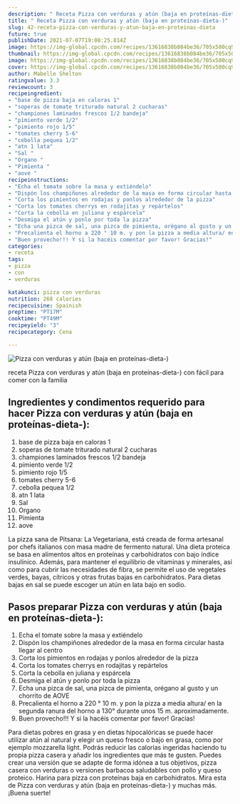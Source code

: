 ```yaml
---
description: " Receta Pizza con verduras y atún (baja en proteínas-dieta-)"
title: " Receta Pizza con verduras y atún (baja en proteínas-dieta-)"
slug: 42-receta-pizza-con-verduras-y-atun-baja-en-proteinas-dieta
future: true
publishDate: 2021-07-07T19:08:25.814Z
image: https://img-global.cpcdn.com/recipes/13616838b084be36/705x500cq90/pizza-con-verduras-y-atun-baja-en-proteinas-dieta-foto-principal.jpg
thumbnail: https://img-global.cpcdn.com/recipes/13616838b084be36/705x500cq90/pizza-con-verduras-y-atun-baja-en-proteinas-dieta-foto-principal.jpg
image: https://img-global.cpcdn.com/recipes/13616838b084be36/705x500cq90/pizza-con-verduras-y-atun-baja-en-proteinas-dieta-foto-principal.jpg
cover: https://img-global.cpcdn.com/recipes/13616838b084be36/705x500cq90/pizza-con-verduras-y-atun-baja-en-proteinas-dieta-foto-principal.jpg
author: Mabelle Shelton
ratingvalue: 3.3
reviewcount: 3
recipeingredient:
- "base de pizza baja en caloras 1"
- "soperas de tomate triturado natural 2 cucharas"
- "championes laminados frescos 1/2 bandeja"
- "pimiento verde 1/2"
- "pimiento rojo 1/5"
- "tomates cherry 5-6"
- "cebolla pequea 1/2"
- "atn 1 lata"
- "Sal "
- "Organo "
- "Pimienta "
- "aove "
recipeinstructions:
- "Echa el tomate sobre la masa y extiéndelo"
- "Dispón los champiñones alrededor de la masa en forma circular hasta llegar al centro"
- "Corta los pimientos en rodajas y ponlos alrededor de la pizza"
- "Corta los tomates cherrys en rodajitas y repártelos"
- "Corta la cebolla en juliana y espárcela"
- "Desmiga el atún y ponlo por toda la pizza"
- "Echa una pizca de sal, una pizca de pimienta, orégano al gusto y un chorrito de AOVE"
- "Precalienta el horno a 220 ° 10 m. y pon la pizza a media altura/ en la segunda ranura del horno a 130° durante unos 15 m. aproximadamente."
- "Buen provecho!!! Y si la hacéis comentar por favor! Gracias!"
categories:
- receta
tags:
- pizza
- con
- verduras

katakunci: pizza con verduras 
nutrition: 268 calories
recipecuisine: Spainish
preptime: "PT17M"
cooktime: "PT49M"
recipeyield: "3"
recipecategory: Cena

---
```



![Pizza con verduras y atún (baja en proteínas-dieta-)](https://img-global.cpcdn.com/recipes/13616838b084be36/705x500cq90/pizza-con-verduras-y-atun-baja-en-proteinas-dieta-foto-principal.jpg)

receta Pizza con verduras y atún (baja en proteínas-dieta-) con fácil para comer con la familia

<!--inarticleads1-->

## Ingredientes y condimentos requerido para hacer Pizza con verduras y atún (baja en proteínas-dieta-):

1. base de pizza baja en caloras 1
1. soperas de tomate triturado natural 2 cucharas
1. championes laminados frescos 1/2 bandeja
1. pimiento verde 1/2
1. pimiento rojo 1/5
1. tomates cherry 5-6
1. cebolla pequea 1/2
1. atn 1 lata
1. Sal 
1. Organo 
1. Pimienta 
1. aove 

La pizza sana de Pitsana: La Vegetariana, está creada de forma artesanal por chefs italianos con masa madre de fermento natural. Una dieta proteica se basa en alimentos altos en proteínas y carbohidratos con bajo índice insulínico. Además, para mantener el equilibrio de vitaminas y minerales, así como para cubrir las necesidades de fibra, se permite el uso de vegetales verdes, bayas, cítricos y otras frutas bajas en carbohidratos. Para dietas bajas en sal se puede escoger un atún en lata bajo en sodio. 

<!--inarticleads2-->

## Pasos preparar Pizza con verduras y atún (baja en proteínas-dieta-):

1. Echa el tomate sobre la masa y extiéndelo
1. Dispón los champiñones alrededor de la masa en forma circular hasta llegar al centro
1. Corta los pimientos en rodajas y ponlos alrededor de la pizza
1. Corta los tomates cherrys en rodajitas y repártelos
1. Corta la cebolla en juliana y espárcela
1. Desmiga el atún y ponlo por toda la pizza
1. Echa una pizca de sal, una pizca de pimienta, orégano al gusto y un chorrito de AOVE
1. Precalienta el horno a 220 ° 10 m. y pon la pizza a media altura/ en la segunda ranura del horno a 130° durante unos 15 m. aproximadamente.
1. Buen provecho!!! Y si la hacéis comentar por favor! Gracias!


Para dietas pobres en grasa y en dietas hipocalóricas se puede hacer utilizar atún al natural y elegir un queso fresco o bajo en grasa, como por ejemplo mozzarella light. Podrás reducir las calorías ingeridas haciendo tu propia pizza casera y añadir los ingredientes que más te gusten. Puedes crear una versión que se adapte de forma idónea a tus objetivos, pizza casera con verduras o versiones barbacoa saludables con pollo y queso proteico. Harina para pizza con proteínas baja en carbohidratos. Mira esta de Pizza con verduras y atún (baja en proteínas-dieta-) y muchas más. 
¡Buena suerte!

